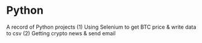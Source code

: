# Python
A record of Python projects
(1) Using Selenium to get BTC price & write data to csv
(2) Getting crypto news & send email
